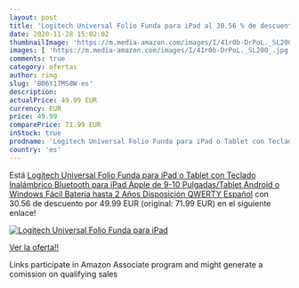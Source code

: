 ```yaml
---
layout: post
title: 'Logitech Universal Folio Funda para iPad al 30.56 % de descuento'
date: 2020-11-28 15:02:02
thumbnailImage: 'https://m.media-amazon.com/images/I/41r0b-DrPoL._SL200_.jpg'
images: [ 'https://m.media-amazon.com/images/I/41r0b-DrPoL._SL200_.jpg' ]
comments: true
category: ofertas
author: ring
slug: 'B06Y17MS8W-es'
description:
actualPrice: 49.99 EUR
currency: EUR
price: 49.99
comparePrice: 71.99 EUR
inStock: true
prodname: 'Logitech Universal Folio Funda para iPad o Tablet con Teclado Inalámbrico Bluetooth  para iPad Apple de 9-10 Pulgadas/Tablet Android o Windows  Fácil  Batería hasta 2 Años  Disposición QWERTY Español'
country: 'es'
---
```


Está [Logitech Universal Folio Funda para iPad o Tablet con Teclado Inalámbrico Bluetooth  para iPad Apple de 9-10 Pulgadas/Tablet Android o Windows  Fácil  Batería hasta 2 Años  Disposición QWERTY Español](https://www.amazon.es/dp/B06Y17MS8W/?tag=tolees-21) con 30.56 de descuento por 49.99 EUR (original: 71.99 EUR) en el siguiente enlace!

[![Logitech Universal Folio Funda para iPad](https://m.media-amazon.com/images/I/41r0b-DrPoL._SL200_.jpg)](https://www.amazon.es/dp/B06Y17MS8W/?tag=tolees-21)

[Ver la oferta!!](https://www.amazon.es/dp/B06Y17MS8W/?tag=tolees-21)

Links participate in Amazon Associate program and might generate a comission on qualifying sales


